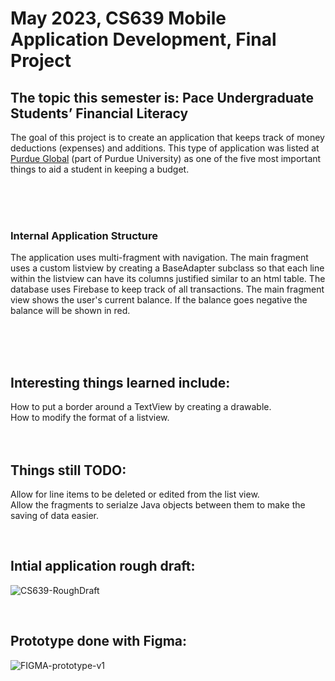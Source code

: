 # May 2023, CS639 Mobile Application Development, Final Project

## The topic this semester is: Pace Undergraduate Students’ Financial Literacy

The goal of this project is to create an application that keeps track of money deductions (expenses) and additions. This type of application was listed at [Purdue Global](https://www.purdueglobal.edu/blog/student-life/budgeting-financial-literacy/) (part of Purdue University) as one of the five most important things to aid a student in keeping a budget.


<br>
<br>
<br>

### Internal Application Structure
<p>The application uses multi-fragment with navigation. The main fragment uses a custom listview by creating a BaseAdapter subclass so that each line within the listview can have its columns justified similar to an html table. The database uses Firebase to keep track of all transactions. The main fragment view shows the user's current balance. If the balance goes negative the balance will be shown in red.</p>


<br>
<br>
<br>

## Interesting things learned include:
How to put a border around a TextView by creating a drawable.<br>
How to modify the format of a listview.<br>
<br>
<br>

## Things still TODO:
Allow for line items to be deleted or edited from the list view.<br>
Allow the fragments to serialze Java objects between them to make the saving of data easier.

<br>

## Intial application rough draft:
![CS639-RoughDraft](https://user-images.githubusercontent.com/94663542/232889561-7593f186-8f36-4eeb-b7f7-a465c3a3b712.jpg)

<br>

## Prototype done with Figma:
![FIGMA-prototype-v1](https://user-images.githubusercontent.com/94663542/232889751-70d7418a-305b-44af-9fb3-aafe278f467e.png)

